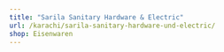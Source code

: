```yaml
---
title: "Sarila Sanitary Hardware & Electric"
url: /karachi/sarila-sanitary-hardware-und-electric/
shop: Eisenwaren
---
```

